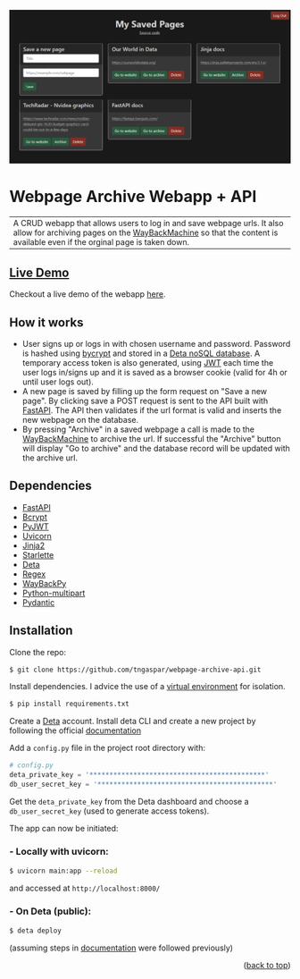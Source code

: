 ![main page](images/main_page.png)


# Webpage Archive Webapp + API

<table>
<tr>
<td>
A CRUD webapp that allows users to log in and save webpage urls. It also allow for archiving pages on the <a href="https://archive.org/web/">WayBackMachine</a> so that the content is available even if the orginal page is taken down.
</tr>
</td>
</table>

## [Live Demo](https://webpagearchive.deta.dev/)
Checkout a live demo of the webapp [here](https://webpagearchive.deta.dev/).

## How it works
* User signs up or logs in with chosen username and password. Password is hashed using <a href="https://en.wikipedia.org/wiki/Bcrypt">bycrypt</a> and stored in a <a href= "https://docs.deta.sh/docs/base/about">Deta noSQL database</a>. A temporary access token is also generated, using <a href="https://jwt.io/">JWT</a> each time the user logs in/signs up and it is saved as a browser cookie (valid for 4h or until user logs out).
* A new page is saved by filling up the form request on "Save a new page". By clicking save a POST request is sent to the API built with <a href="https://fastapi.tiangolo.com/">FastAPI</a>. The API then validates if the url format is valid and inserts the new webpage on the database.
* By pressing "Archive" in a saved webpage a call is made to the <a href="https://archive.org/web/">WayBackMachine</a> to archive the url. If successful the "Archive" button will display "Go to archive" and the database record will be updated with the archive url.

## Dependencies

* <a href="https://fastapi.tiangolo.com/">FastAPI</a>
* <a href="https://github.com/pyca/bcrypt/">Bcrypt</a>
* <a href="https://github.com/jpadilla/pyjwt">PyJWT</a>
* <a href="https://www.uvicorn.org/">Uvicorn</a>
* <a href="https://palletsprojects.com/p/jinja/">Jinja2</a>
* <a href="https://github.com/encode/starlette">Starlette</a>
* <a href="https://docs.deta.sh/docs/home/">Deta</a>
* <a href="https://pypi.org/project/regex/">Regex</a>
* <a href="https://akamhy.github.io/waybackpy/">WayBackPy</a>
* <a href="https://github.com/andrew-d/python-multipart">Python-multipart</a>
* <a href="https://pydantic-docs.helpmanual.io/">Pydantic</a>

## Installation
Clone the repo:
```bash
$ git clone https://github.com/tngaspar/webpage-archive-api.git
```
Install dependencies. I advice the use of a [virtual environment](https://docs.python.org/3/library/venv.html) for isolation.
```bash
$ pip install requirements.txt
```
Create a <a href="https://www.deta.sh/">Deta<a> account. Install deta CLI and create a new project by following the official [documentation](https://docs.deta.sh/docs/micros/getting_started)

Add a `config.py` file in the project root directory with:

```python
# config.py
deta_private_key = '********************************************'
db_user_secret_key = '********************************************'
```
Get the `deta_private_key` from the Deta dashboard and choose a `db_user_secret_key` (used to generate access tokens).

The app can now be initiated:

### - Locally with uvicorn:
```bash
$ uvicorn main:app --reload
```
and accessed at `http://localhost:8000/`

### - On Deta (public):
```bash
$ deta deploy
```
(assuming steps in [documentation](https://docs.deta.sh/docs/micros/getting_started) were followed previously)

<p align="right">(<a href="#top">back to top</a>)</p>